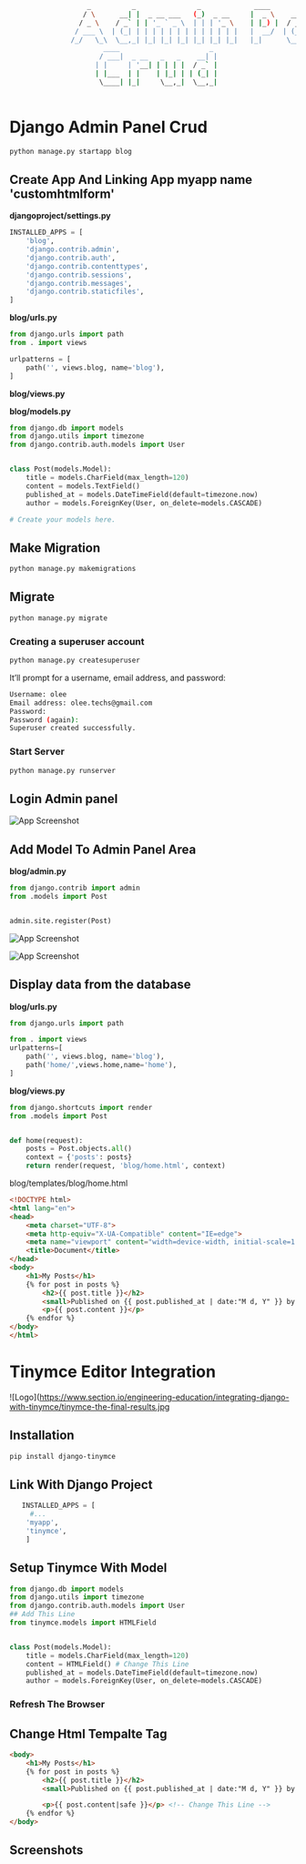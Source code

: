 ```bash
                   _          _               _             ____                           _   
                  / \      __| |  _ __ ___   (_)  _ __     |  _ \    __ _   _ __     ___  | |  
                 / _ \    / _` | | '_ ` _ \  | | | '_ \    | |_) |  / _` | | '_ \   / _ \ | |  
                / ___ \  | (_| | | | | | | | | | | | | |   |  __/  | (_| | | | | | |  __/ | |  
               /_/   \_\  \__,_| |_| |_| |_| |_| |_| |_|   |_|      \__,_| |_| |_|  \___| |_|  
                       ____                      _ 
                      / ___|  _ __   _   _    __| |
                     | |     | '__| | | | |  / _` |
                     | |___  | |    | |_| | | (_| |
                      \____| |_|     \__,_|  \__,_|
                                                   
``` 
# Django Admin Panel Crud
```bash
python manage.py startapp blog
```

## Create App And Linking App myapp name 'customhtmlform'

**djangoproject/settings.py**
```python
INSTALLED_APPS = [
    'blog',
    'django.contrib.admin',
    'django.contrib.auth',
    'django.contrib.contenttypes',
    'django.contrib.sessions',
    'django.contrib.messages',
    'django.contrib.staticfiles',
]
```

**blog/urls.py**
```python
from django.urls import path
from . import views

urlpatterns = [
    path('', views.blog, name='blog'),
]
```
**blog/views.py**

**blog/models.py**
```python
from django.db import models
from django.utils import timezone
from django.contrib.auth.models import User


class Post(models.Model):
    title = models.CharField(max_length=120)
    content = models.TextField()
    published_at = models.DateTimeField(default=timezone.now)
    author = models.ForeignKey(User, on_delete=models.CASCADE)

# Create your models here.

```


## Make Migration
```bash
python manage.py makemigrations
```
## Migrate
```bash
python manage.py migrate
```
### Creating a superuser account
```bash
python manage.py createsuperuser
```

It’ll prompt for a username, email address, and password:

```bash
Username: olee          
Email address: olee.techs@gmail.com
Password: 
Password (again): 
Superuser created successfully.
```
### Start Server
```bash
python manage.py runserver
```
## Login Admin panel

![App Screenshot](https://www.pythontutorial.net/wp-content/uploads/2022/11/django-admin-page-admin-panel.png) 

## Add Model To Admin Panel Area
**blog/admin.py**
```python
from django.contrib import admin
from .models import Post


admin.site.register(Post)
```


![App Screenshot](https://www.pythontutorial.net/wp-content/uploads/2022/11/django-admin-page-blog.png)  

![App Screenshot](https://www.pythontutorial.net/wp-content/uploads/2022/11/django-admin-page-create-a-post.png)  


## Display data from the database

**blog/urls.py**
```python
from django.urls import path

from . import views
urlpatterns=[
    path('', views.blog, name='blog'),
    path('home/',views.home,name='home'),
]
```


**blog/views.py**
```python
from django.shortcuts import render
from .models import Post


def home(request):
    posts = Post.objects.all()
    context = {'posts': posts}
    return render(request, 'blog/home.html', context)


```

blog/templates/blog/home.html
```html
<!DOCTYPE html>
<html lang="en">
<head>
    <meta charset="UTF-8">
    <meta http-equiv="X-UA-Compatible" content="IE=edge">
    <meta name="viewport" content="width=device-width, initial-scale=1.0">
    <title>Document</title>
</head>
<body>
    <h1>My Posts</h1>
	{% for post in posts %}
		<h2>{{ post.title }}</h2>
		<small>Published on {{ post.published_at | date:"M d, Y" }} by {{ post.author | title}}</small>
		<p>{{ post.content }}</p>
	{% endfor %}
</body>
</html>
```

# Tinymce Editor Integration 
![Logo](https://www.section.io/engineering-education/integrating-django-with-tinymce/tinymce-the-final-results.jpg

## Installation 
```bash
pip install django-tinymce
```
## Link With Django Project

```python
   INSTALLED_APPS = [
     #...
    'myapp',
    'tinymce',
    ]
```
## Setup Tinymce With Model
```python
from django.db import models
from django.utils import timezone
from django.contrib.auth.models import User
## Add This Line
from tinymce.models import HTMLField


class Post(models.Model):
    title = models.CharField(max_length=120)
    content = HTMLField() # Change This Line
    published_at = models.DateTimeField(default=timezone.now)
    author = models.ForeignKey(User, on_delete=models.CASCADE)
```

### Refresh The Browser 
## Change Html Tempalte Tag
```html
<body>
    <h1>My Posts</h1>
	{% for post in posts %}
		<h2>{{ post.title }}</h2>
		<small>Published on {{ post.published_at | date:"M d, Y" }} by {{ post.author | title}}</small>

		<p>{{ post.content|safe }}</p> <!-- Change This Line -->
	{% endfor %}
</body>
```


## Screenshots

    





